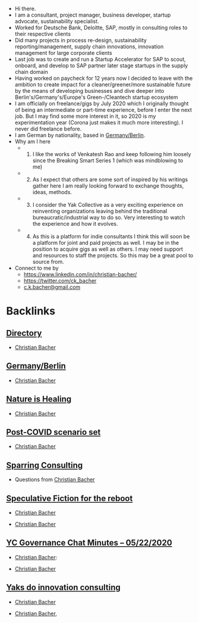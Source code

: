 - Hi there.
- I am a consultant, project manager, business developer, startup advocate, sustainability specialist.
- Worked for Deutsche Bank, Deloitte, SAP, mostly in consulting roles to their respective clients
- Did many projects in process re-design, sustainability reporting/management, supply chain innovations, innovation management for large corporate clients
- Last job was to create and run a Startup Accelerator for SAP to scout, onboard, and develop to SAP partner later stage startups in the supply chain domain
- Having worked on paycheck for 12 years now I decided to leave with the ambition to create impact for a cleaner/greener/more sustainable future by the means of developing businesses and dive deeper into Berlin's/Germany's/Europe's Green-/Cleantech startup ecosystem
- I am officially on freelance/gigs by July 2020 which I originally thought of being an intermediate or part-time experience, before I enter the next job. But I may find some more interest in it, so 2020 is my experimentation year (Corona just makes it much more interesting). I never did freelance before.
- I am German by nationality, based in [Germany/Berlin](<Germany/Berlin.md>).
- Why am I here
    - 1) I like the works of Venkatesh Rao and keep following him loosely since the Breaking Smart Series 1 (which was mindblowing to me)
    - 2) As I expect that others are some sort of inspired by his writings gather here I am really looking forward to exchange thoughts, ideas, methods.
    - 3) I consider the Yak Collective as a very exciting experience on reinventing organizations leaving behind the traditional bureaucratic/industrial way to do so. Very interesting to watch the experience and how it evolves.
    - 4) As this is a platform for indie consultants I think this will soon be a platform for joint and paid projects as well. I may be in the position to acquire gigs as well as others. I may need support and resources to staff the projects. So this may be a great pool to source from.
- Connect to me by
    - https://www.linkedin.com/in/christian-bacher/
    - https://twitter.com/ck_bacher
    - c.k.bacher@gmail.com    

# Backlinks
## [Directory](<Directory.md>)
- [Christian Bacher](<Christian Bacher.md>)

## [Germany/Berlin](<Germany/Berlin.md>)
- [Christian Bacher](<Christian Bacher.md>)

## [Nature is Healing](<Nature is Healing.md>)
- [Christian Bacher](<Christian Bacher.md>)

## [Post-COVID scenario set](<Post-COVID scenario set.md>)
- [Christian Bacher](<Christian Bacher.md>)

## [Sparring Consulting](<Sparring Consulting.md>)
- Questions from [Christian Bacher](<Christian Bacher.md>)

## [Speculative Fiction for the reboot ](<Speculative Fiction for the reboot .md>)
- [Christian Bacher](<Christian Bacher.md>)

- [Christian Bacher](<Christian Bacher.md>)

## [YC Governance Chat Minutes – 05/22/2020](<YC Governance Chat Minutes – 05/22/2020.md>)
- [Christian Bacher](<Christian Bacher.md>):

- [Christian Bacher](<Christian Bacher.md>)

## [Yaks do innovation consulting](<Yaks do innovation consulting.md>)
- [Christian Bacher](<Christian Bacher.md>)

- [Christian Bacher](<Christian Bacher.md>),


